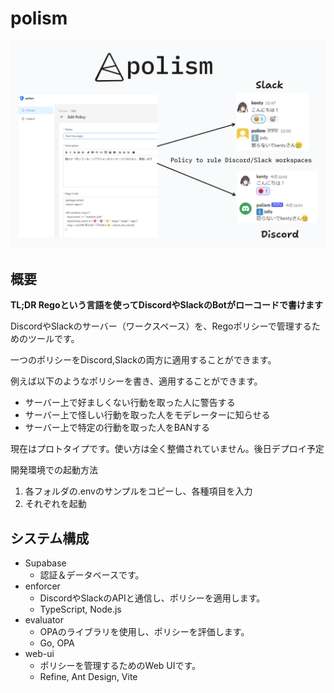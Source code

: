 # polism

![img.png](img.png)
## 概要

**TL;DR Regoという言語を使ってDiscordやSlackのBotがローコードで書けます**

DiscordやSlackのサーバー（ワークスペース）を、Regoポリシーで管理するためのツールです。

一つのポリシーをDiscord,Slackの両方に適用することができます。

例えば以下のようなポリシーを書き、適用することができます。
- サーバー上で好ましくない行動を取った人に警告する
- サーバー上で怪しい行動を取った人をモデレーターに知らせる
- サーバー上で特定の行動を取った人をBANする

現在はプロトタイプです。使い方は全く整備されていません。後日デプロイ予定

開発環境での起動方法
1. 各フォルダの.envのサンプルをコピーし、各種項目を入力
2. それぞれを起動

## システム構成
- Supabase
  - 認証＆データベースです。
- enforcer
  - DiscordやSlackのAPIと通信し、ポリシーを適用します。
  - TypeScript, Node.js
- evaluator
  - OPAのライブラリを使用し、ポリシーを評価します。
  - Go, OPA
- web-ui
  - ポリシーを管理するためのWeb UIです。
  - Refine, Ant Design, Vite
